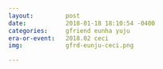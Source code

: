 ```yaml
---
layout:         post
date:           2018-01-18 18:10:54 -0400
categories:     gfriend eunha yuju
era-or-event:   2018.02 ceci
img:            gfrd-eunju-ceci.png

---
```

